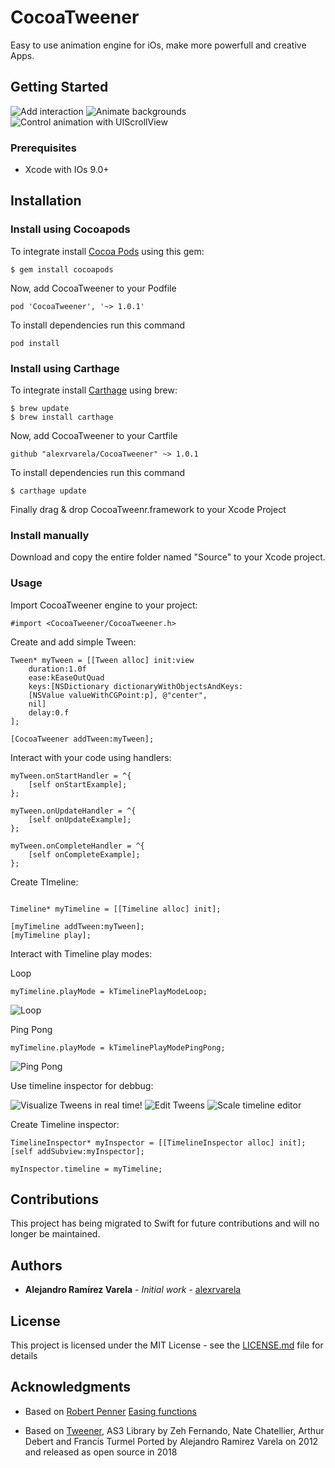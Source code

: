 # CocoaTweener

Easy to use animation engine for iOs, make more powerfull and creative Apps.

## Getting Started

![Add interaction](https://media.giphy.com/media/ZwEe1iL6OGfYivKWPW/giphy.gif) ![Animate backgrounds](https://media.giphy.com/media/ccVEctPrQ3JopWsyBH/giphy.gif)![Control animation with UIScrollView](https://media.giphy.com/media/1oDtjQUOSYucCEE6st/giphy.gif)

### Prerequisites

* Xcode with IOs 9.0+

## Installation

### Install using Cocoapods

To integrate install [Cocoa Pods](http://cocoapods.org/) using this gem:
```
$ gem install cocoapods
```

Now, add CocoaTweener to your Podfile
```
pod 'CocoaTweener', '~> 1.0.1'
```

To install dependencies run this command
```
pod install
```


### Install using Carthage

To integrate install [Carthage](https://github.com/Carthage/Carthage) using brew:
```
$ brew update
$ brew install carthage
```

Now, add CocoaTweener to your Cartfile
```
github "alexrvarela/CocoaTweener" ~> 1.0.1
```

To install dependencies run this command
```
$ carthage update
```
Finally drag & drop CocoaTweenr.framework to your Xcode Project

### Install manually

Download and copy the entire folder named "Source"  to your Xcode project.

### Usage

Import CocoaTweener engine to your project:

```objc
#import <CocoaTweener/CocoaTweener.h>
```

Create and add simple Tween:

```objc
Tween* myTween = [[Tween alloc] init:view
    duration:1.0f
    ease:kEaseOutQuad
    keys:[NSDictionary dictionaryWithObjectsAndKeys:
    [NSValue valueWithCGPoint:p], @"center",
    nil]
    delay:0.f
];

[CocoaTweener addTween:myTween];
```

Interact with your code using handlers:

```objc
myTween.onStartHandler = ^{
    [self onStartExample];
};

myTween.onUpdateHandler = ^{
    [self onUpdateExample];
};

myTween.onCompleteHandler = ^{
    [self onCompleteExample];
};
```

Create TImeline:

```objc

Timeline* myTimeline = [[Timeline alloc] init];

[myTimeline addTween:myTween];
[myTimeline play];

```

Interact with Timeline play modes:

Loop
```objc
myTimeline.playMode = kTimelinePlayModeLoop;
```
![Loop](https://media.giphy.com/media/B1RCOCUIXywTNENBjy/giphy.gif)


Ping Pong
```objc
myTimeline.playMode = kTimelinePlayModePingPong;
```
![Ping Pong](https://media.giphy.com/media/1YbC1Xy83ivhAlq4Go/giphy.gif)


Use timeline inspector for debbug:

![Visualize Tweens in real time!](https://media.giphy.com/media/3j1iQSKi0BgsB0M8Ox/giphy.gif)
![Edit Tweens](https://media.giphy.com/media/3DsN9STG4a4JvIjN41/giphy.gif)
![Scale timeline editor](https://media.giphy.com/media/5h7sdGhWiH4bLDMHOL/giphy.gif)

Create Timeline inspector:

```objc
TimelineInspector* myInspector = [[TimelineInspector alloc] init];
[self addSubview:myInspector];

myInspector.timeline = myTimeline;
```

## Contributions
This project has being migrated to Swift for future contributions and will no longer be maintained.

## Authors
* **Alejandro Ramírez Varela** - *Initial work* - [alexrvarela](https://github.com/alexrvarela)


## License
This project is licensed under the MIT License - see the [LICENSE.md](LICENSE.md) file for details

## Acknowledgments

* Based on [Robert Penner](http://robertpenner.com)  [Easing functions](http://robertpenner.com/easing/)

* Based on [Tweener](https://github.com/zeh/tweener), AS3 Library by Zeh Fernando, Nate Chatellier, Arthur Debert and Francis Turmel
Ported by Alejandro Ramirez Varela on 2012 and released as open source in 2018
